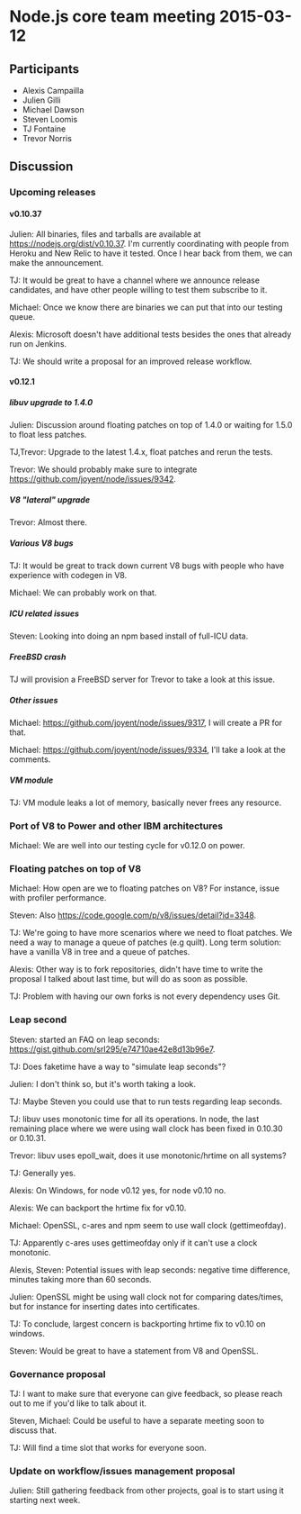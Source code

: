# Node.js core team meeting 2015-03-12

## Participants

* Alexis Campailla
* Julien Gilli
* Michael Dawson
* Steven Loomis
* TJ Fontaine
* Trevor Norris

## Discussion

### Upcoming releases

#### v0.10.37

Julien: All binaries, files and tarballs are available at
<https://nodejs.org/dist/v0.10.37>. I'm currently coordinating with people from
Heroku and New Relic to have it tested. Once I hear back from them, we can
make the announcement.

TJ: It would be great to have a channel where we announce release candidates,
and have other people willing to test them subscribe to it.

Michael: Once we know there are binaries we can put that into our testing
queue.

Alexis: Microsoft doesn't have additional tests besides the ones that already
run on Jenkins.

TJ: We should write a proposal for an improved release workflow.

#### v0.12.1

##### libuv upgrade to 1.4.0

Julien: Discussion around floating patches on top of 1.4.0 or waiting for
1.5.0 to float less patches.

TJ,Trevor: Upgrade to the latest 1.4.x, float patches and rerun the tests.

Trevor: We should probably make sure to integrate
<https://github.com/joyent/node/issues/9342>.

##### V8 "lateral" upgrade

Trevor: Almost there.

##### Various V8 bugs

TJ: It would be great to track down current V8 bugs with people who have
experience with codegen in V8.

Michael: We can probably work on that.

##### ICU related issues

Steven: Looking into doing an npm based install of full-ICU data.

##### FreeBSD crash

TJ will provision a FreeBSD server for Trevor to take a look at this issue.

##### Other issues

Michael: <https://github.com/joyent/node/issues/9317>, I will create a PR for
that.

Michael: <https://github.com/joyent/node/issues/9334>, I'll take a look at the
comments.

##### VM module

TJ: VM module leaks a lot of memory, basically never frees any resource.

### Port of V8 to Power and other IBM architectures

Michael: We are well into our testing cycle for v0.12.0 on power.

### Floating patches on top of V8

Michael: How open are we to floating patches on V8? For instance, issue
with profiler performance.

Steven: Also <https://code.google.com/p/v8/issues/detail?id=3348>.

TJ: We're going to have more scenarios where we need to float patches. We need
a way to manage a queue of patches (e.g quilt). Long term solution: have a
vanilla V8 in tree and a queue of patches.

Alexis: Other way is to fork repositories, didn't have time to write the
proposal I talked about last time, but will do as soon as possible.

TJ: Problem with having our own forks is not every dependency uses Git.

### Leap second

Steven: started an FAQ on leap seconds:
<https://gist.github.com/srl295/e74710ae42e8d13b96e7>.

TJ: Does faketime have a way to "simulate leap seconds"?

Julien: I don't think so, but it's worth taking a look.

TJ: Maybe Steven you could use that to run tests regarding leap seconds.

TJ: libuv uses monotonic time for all its operations. In node, the last
remaining place where we were using wall clock has been fixed in 0.10.30 or
0.10.31.

Trevor: libuv uses epoll\_wait, does it use monotonic/hrtime on all
systems?

TJ: Generally yes.

Alexis: On Windows, for node v0.12 yes, for node v0.10 no.

Alexis: We can backport the hrtime fix for v0.10.

Michael: OpenSSL, c-ares and npm seem to use wall clock (gettimeofday).

TJ: Apparently c-ares uses gettimeofday only if it can't use a clock
monotonic.

Alexis, Steven: Potential issues with leap seconds: negative time difference,
minutes taking more than 60 seconds.

Julien: OpenSSL might be using wall clock not for comparing dates/times, but
for instance for inserting dates into certificates.

TJ: To conclude, largest concern is backporting hrtime fix to v0.10 on
windows.

Steven: Would be great to have a statement from V8 and OpenSSL.

### Governance proposal

TJ: I want to make sure that everyone can give feedback, so please reach out
to me if you'd like to talk about it.

Steven, Michael: Could be useful to have a separate meeting soon to discuss
that.

TJ: Will find a time slot that works for everyone soon.

### Update on workflow/issues management proposal

Julien: Still gathering feedback from other projects, goal is to start using
it starting next week.
